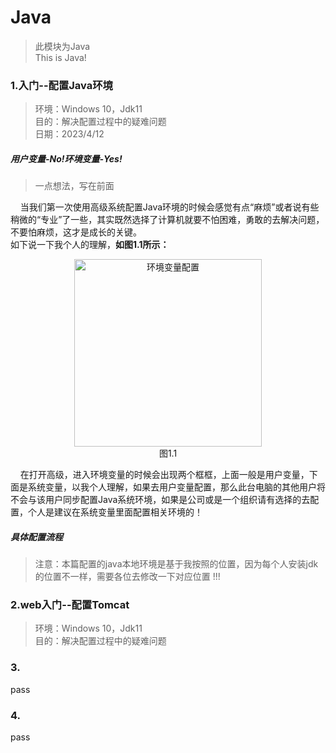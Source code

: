 # Java
>此模块为Java<br/>This is Java!

### 1.入门--配置Java环境
>环境：Windows 10，Jdk11<br/>
目的：解决配置过程中的疑难问题<br/>
日期：2023/4/12<br/>

##### 用户变量-No!环境变量-Yes!
>一点想法，写在前面

&nbsp; &nbsp; 当我们第一次使用高级系统配置Java环境的时候会感觉有点“麻烦”或者说有些稍微的“专业”了一些，其实既然选择了计算机就要不怕困难，勇敢的去解决问题，不要怕麻烦，这才是成长的关键。<br/>
如下说一下我个人的理解，**如图1.1所示：**

<div align=center><img width="300" height="300" src="https://user-images.githubusercontent.com/71860544/231043363-e510e686-4931-4eec-9015-b6459e3fb627.png" alt="环境变量配置"/></div>
<div align=center>图1.1</div>

&nbsp; &nbsp; 在打开高级，进入环境变量的时候会出现两个框框，上面一般是用户变量，下面是系统变量，以我个人理解，如果去用户变量配置，那么此台电脑的其他用户将不会与该用户同步配置Java系统环境，如果是公司或是一个组织请有选择的去配置，个人是建议在系统变量里面配置相关环境的！

##### 具体配置流程
> 注意：本篇配置的java本地环境是基于我按照的位置，因为每个人安装jdk的位置不一样，需要各位去修改一下对应位置 !!!
<!--占位-->

### 2.web入门--配置Tomcat
>环境：Windows 10，Jdk11<br/>
目的：解决配置过程中的疑难问题<br/>

### 3.
pass
### 4.
pass
